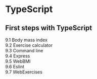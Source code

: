 # TypeScript  

## First steps with TypeScript  

9.1 Body mass index  
9.2 Exercise calculator  
9.3 Command line  
9.4 Express  
9.5 WebBMI  
9.6 Eslint  
9.7 WebExercises  





